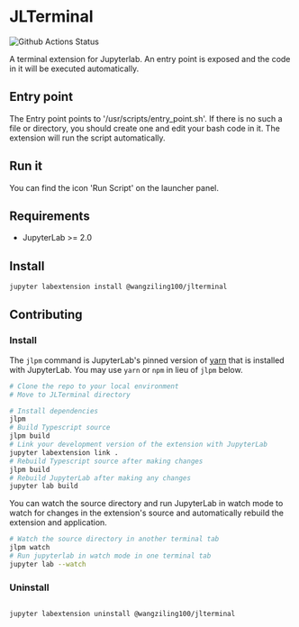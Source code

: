 # JLTerminal

![Github Actions Status](https://github.com/wangziling100/JLTerminal/workflows/Build/badge.svg)

A terminal extension for Jupyterlab. An entry point is exposed and the code in it will be executed automatically.

## Entry point
The Entry point points to '/usr/scripts/entry_point.sh'. If there is no such a file or directory, you should create one and edit your bash code in it. The extension will run the script automatically.

## Run it
You can find the icon 'Run Script' on the launcher panel. 

## Requirements

* JupyterLab >= 2.0

## Install

```bash
jupyter labextension install @wangziling100/jlterminal
```

## Contributing

### Install

The `jlpm` command is JupyterLab's pinned version of
[yarn](https://yarnpkg.com/) that is installed with JupyterLab. You may use
`yarn` or `npm` in lieu of `jlpm` below.

```bash
# Clone the repo to your local environment
# Move to JLTerminal directory

# Install dependencies
jlpm
# Build Typescript source
jlpm build
# Link your development version of the extension with JupyterLab
jupyter labextension link .
# Rebuild Typescript source after making changes
jlpm build
# Rebuild JupyterLab after making any changes
jupyter lab build
```

You can watch the source directory and run JupyterLab in watch mode to watch for changes in the extension's source and automatically rebuild the extension and application.

```bash
# Watch the source directory in another terminal tab
jlpm watch
# Run jupyterlab in watch mode in one terminal tab
jupyter lab --watch
```

### Uninstall

```bash

jupyter labextension uninstall @wangziling100/jlterminal
```
